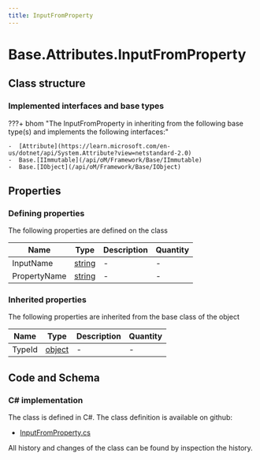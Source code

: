 ```yaml
---
title: InputFromProperty
---
```


# Base.Attributes.InputFromProperty



## Class structure

### Implemented interfaces and base types

???+ bhom "The InputFromProperty in inheriting from the following base type(s) and implements the following interfaces:"

    -  [Attribute](https://learn.microsoft.com/en-us/dotnet/api/System.Attribute?view=netstandard-2.0)
    -  Base.[IImmutable](/api/oM/Framework/Base/IImmutable)
    -  Base.[IObject](/api/oM/Framework/Base/IObject)


## Properties



### Defining properties

The following properties are defined on the class

| Name             | Type             | Description      | Quantity         |
|------------------|------------------|------------------|------------------|
| InputName | [string](https://learn.microsoft.com/en-us/dotnet/api/System.String?view=netstandard-2.0) | - | - |
| PropertyName | [string](https://learn.microsoft.com/en-us/dotnet/api/System.String?view=netstandard-2.0) | - | - |


### Inherited properties
The following properties are inherited from the base class of the object

| Name             | Type             | Description      | Quantity         |
|------------------|------------------|------------------|------------------|
| TypeId | [object](https://learn.microsoft.com/en-us/dotnet/api/System.Object?view=netstandard-2.0) | - | - |


## Code and Schema

### C# implementation

The class is defined in C#. The class definition is available on github:

- [InputFromProperty.cs](https://github.com/BHoM/BHoM/blob/develop/BHoM/Attributes\InputFromProperty.cs)

All history and changes of the class can be found by inspection the history.
